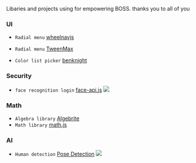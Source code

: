 
Libaries and projects using for empowering BOSS.
thanks you to all of you

### UI
* `Radial menu` [wheelnavjs](http://wheelnavjs.softwaretailoring.net/examples.html)
* `Radial menu` [TweenMax](https://www.jqueryscript.net/demo/SVG-Radial-Menu-TweenMax/)

* `Color list picker` [benknight](https://codepen.io/benknight/pen/nADpy)

### Security
* `face recognition login` [face-api.js](https://github.com/justadudewhohacks/face-api.js)
![](https://user-images.githubusercontent.com/31125521/57224752-ad3dc080-700a-11e9-85b9-1357b9f9bca4.gif)

### Math
* `Algebra library` [Algebrite](http://algebrite.org/#API%20and%20scripting) 
* `Math library` [math.js](https://mathjs.org/) 

### AI
* `Human detection` [Pose Detection](https://github.com/tensorflow/tfjs-models/tree/master/posenet?source=post_page---------------------------)
![](https://github.com/tensorflow/tfjs-models/raw/master/posenet/demos/camera.gif)
